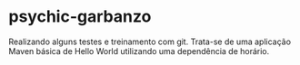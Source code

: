 # psychic-garbanzo
Realizando alguns testes e treinamento com git.
Trata-se de uma aplicação Maven básica de Hello World utilizando uma dependência de horário.
